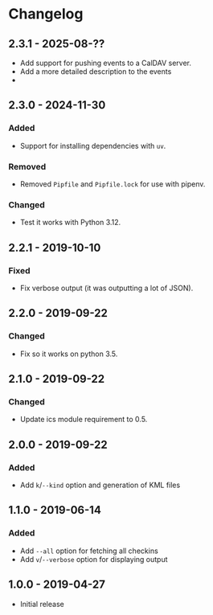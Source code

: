 # Changelog

## 2.3.1 - 2025-08-??

- Add support for pushing events to a CalDAV server.
- Add a more detailed description to the events
-

## 2.3.0 - 2024-11-30

### Added

- Support for installing dependencies with `uv`.

### Removed

- Removed `Pipfile` and `Pipfile.lock` for use with pipenv.

### Changed

- Test it works with Python 3.12.


## 2.2.1 - 2019-10-10

### Fixed

- Fix verbose output (it was outputting a lot of JSON).


## 2.2.0 - 2019-09-22

### Changed

- Fix so it works on python 3.5.


## 2.1.0 - 2019-09-22

### Changed

- Update ics module requirement to 0.5.


## 2.0.0 - 2019-09-22

### Added

- Add `k`/`--kind` option and generation of KML files


## 1.1.0 - 2019-06-14

### Added

- Add `--all` option for fetching all checkins
- Add `v`/`--verbose` option for displaying output

## 1.0.0 - 2019-04-27

- Initial release
